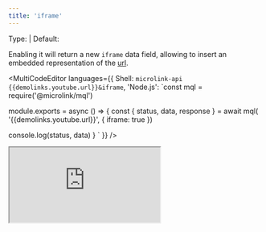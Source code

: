 ```yaml
---
title: 'iframe'
---
```


Type: <TypeContainer><Type children='<boolean>'/> | <Type children='<object>'/></TypeContainer>
Default: <Type children='false'/>

Enabling it will return a new `iframe` data field, allowing to insert an embedded representation of the [url](/docs/api/parameters/url).

<MultiCodeEditor languages={{
  Shell: `microlink-api {{demolinks.youtube.url}}&iframe`,
  'Node.js': `const mql = require('@microlink/mql')
 
module.exports = async () => {
  const { status, data, response } = await mql(
    '{{demolinks.youtube.url}}', {
      iframe: true
  })
    
  console.log(status, data)
}
  `
  }}
/>

<Iframe
  src="https://www.youtube.com/embed/9P6rdqiybaw?feature=oembed"
  allowFullScreen
/>

Any URL that implements [oEmbed](https://oembed.com/) specification is supported. If the discovery has been done successfully, the `iframe` field will be now present into the response:

```json
{
  "iframe": {
    "html": "<blockquote class=\"twitter-tweet\"><p lang=\"en\" dir=\"ltr\">our new shiny website has landed <a href=\"https://t.co/KIrhYYcTRx\">https://t.co/KIrhYYcTRx</a> <a href=\"https://t.co/cM0se2UoIg\">pic.twitter.com/cM0se2UoIg</a></p>&mdash; microlink.io (@microlinkhq) <a href=\"https://twitter.com/microlinkhq/status/1032664633960800257?ref_src=twsrc%5Etfw\">August 23, 2018</a></blockquote>\n<script async src=\"https://platform.twitter.com/widgets.js\" charset=\"utf-8\"></script>\n",
    "scripts": [{
      "async": true,
      "src": "https://platform.twitter.com/widgets.js",
      "charset": "utf-8"
      }]
    }
}
```

<Figcaption children='The `iframe` field has `scripts` and `html` subfields.' />

Additionally, you can supply any consumer query parameter supported by [specification](https://oembed.com/), like `maxWidth` or `maxHeight`:

<MultiCodeEditor languages={{
  Shell: `microlink-api {{demolinks.youtube.url}}&iframe.maxWidth=350`,
  'Node.js': `const mql = require('@microlink/mql')
 
module.exports = async () => {
  const { status, data, response } = await mql(
    '{{demolinks.youtube.url}}', {
      iframe: {
        maxWidth: 350
      }
  })
    
  console.log(status, data)
}
  `
  }}
/>

Keep in mind the support for this query parameters depend on every provider implementation.

<H2>Providers supported</H2>

Most of the most popular sites over the Internet supports oEmbed protocol.

A non exhaustive list of supported providers are:

- [23HQ](http://www.23hq.com)
- [Abraia](https://abraia.me)
- [Adways](http://www.adways.com)
- [Alpha App Net](https://alpha.app.net/browse/posts/)
- [Altru](https://www.altrulabs.com)
- [amCharts Live Editor](https://live.amcharts.com/)
- [Animatron](https://www.animatron.com/)
- [Animoto](http://animoto.com/)
- [Apester](https://www.apester.com)
- [ArcGIS StoryMaps](https://storymaps.arcgis.com)
- [Archivos](https://app.archivos.digital)
- [Audioboom](https://audioboom.com)
- [AudioClip](https://audioclip.naver.com)
- [Audiomack](https://audiomack.com)
- [AudioSnaps](http://audiosnaps.com)
- [Avocode](https://www.avocode.com/)
- [AxiomNinja](http://axiom.ninja)
- [Backtracks](https://backtracks.fm)
- [Beautiful.AI](https://www.beautiful.ai/)
- [Blackfire.io](https://blackfire.io)
- [Blogcast](https://blogcast.host/)
- [Box Office Buz](http://boxofficebuz.com)
- [BrioVR](https://view.briovr.com/)
- [Buttondown](https://buttondown.email/)
- [Byzart Project](https://cmc.byzart.eu)
- [Cacoo](https://cacoo.com)
- [Carbon Health](https://carbonhealth.com)
- [CatBoat](http://img.catbo.at/)
- [Ceros](http://www.ceros.com/)
- [ChartBlocks](http://www.chartblocks.com/)
- [chirbit.com](http://www.chirbit.com/)
- [CircuitLab](https://www.circuitlab.com/)
- [Clipland](http://www.clipland.com/)
- [Clyp](http://clyp.it/)
- [CoCo Corp](https://ilovecoco.video)
- [CodeHS](http://www.codehs.com)
- [Codepen](https://codepen.io)
- [Codepoints](https://codepoints.net)
- [CodeSandbox](https://codesandbox.io)
- [CollegeHumor](http://www.collegehumor.com/)
- [Commaful](https://commaful.com)
- [Coub](http://coub.com/)
- [Crowd Ranking](http://crowdranking.com)
- [Cyrano Systems](http://www.cyranosystems.com/)
- [Daily Mile](http://www.dailymile.com)
- [Dailymotion](https://www.dailymotion.com)
- [Datawrapper](http://www.datawrapper.de)
- [Deseret News](https://www.deseret.com)
- [Deviantart.com](http://www.deviantart.com)
- [Didacte](https://www.didacte.com/)
- [Digiteka](https://www.ultimedia.com/)
- [Dipity](http://www.dipity.com)
- [DocDroid](https://www.docdroid.net/)
- [Dotsub](http://dotsub.com/)
- [DTube](https://d.tube/)
- [edocr](http://www.edocr.com)
- [eduMedia](https://www.edumedia-sciences.com/)
- [EgliseInfo](http://egliseinfo.catholique.fr/)
- [Embed Articles](http://embedarticles.com/)
- [Embedery](https://embedery.com/)
- [Embedly](http://api.embed.ly/)
- [Ethfiddle](https://www.ethfiddle.com/)
- [Eyrie](https://eyrie.io/)
- [Facebook](https://www.facebook.com/)
- [Fader](https://app.getfader.com)
- [Faithlife TV](https://faithlifetv.com)
- [Firework](https://fireworktv.com/)
- [FITE](https://www.fite.tv/)
- [Flat](https://flat.io)
- [Flickr](https://www.flickr.com/)
- [Flourish](https://flourish.studio/)
- [Fontself](https://www.fontself.com)
- [FOX SPORTS Australia](http://www.foxsports.com.au)
- [FrameBuzz](https://framebuzz.com/)
- [FunnyOrDie](http://www.funnyordie.com/)
- [Geograph Britain and Ireland](https://www.geograph.org.uk/)
- [Geograph Channel Islands](http://channel-islands.geograph.org/)
- [Geograph Germany](http://geo-en.hlipp.de/)
- [Getty Images](http://www.gettyimages.com/)
- [Gfycat](https://gfycat.com/)
- [Gifnote](https://www.gifnote.com/)
- [GIPHY](https://giphy.com)
- [GloriaTV](https://gloria.tv/)
- [GT Channel](https://gtchannel.com)
- [Gyazo](https://gyazo.com)
- [hearthis.at](https://hearthis.at/)
- [hihaho](https://www.hihaho.com)
- [Homey](https://homey.app)
- [HuffDuffer](http://huffduffer.com)
- [Hulu](http://www.hulu.com/)
- [iFixit](http://www.iFixit.com)
- [IFTTT](http://www.ifttt.com/)
- [iHeartRadio](https://www.iheart.com)
- [Indaco](https://player.indacolive.com/)
- [Infogram](https://infogram.com/)
- [Infoveave](https://infoveave.net/)
- [Injurymap](https://www.injurymap.com/)
- [Inoreader](https://www.inoreader.com)
- [inphood](http://inphood.com/)
- [Instagram](https://instagram.com)
- [iSnare Articles](https://www.isnare.com/)
- [Issuu](https://issuu.com/)
- [ivlismusic](https://music.ivlis.kr/)
- [Jovian](https://jovian.ml/)
- [KakaoTv](https://tv.kakao.com/)
- [Kickstarter](http://www.kickstarter.com)
- [Kidoju](https://www.kidoju.com/)
- [Kirim.Email](https://kirim.email/)
- [Kit](https://kit.co/)
- [Kitchenbowl](http://www.kitchenbowl.com)
- [Knacki](http://jdr.knacki.info)
- [Knowledge Pad](https://knowledgepad.co/)
- [LearningApps.org](http://learningapps.org/)
- [Lille.Pod](https://pod.univ-lille.fr/)
- [Livestream](https://livestream.com/)
- [Ludus](https://ludus.one)
- [MathEmbed](http://mathembed.com)
- [Matterport](https://matterport.com/)
- [me.me](https://me.me/)
- [MediaLab](https://www.medialab.co/)
- [Medienarchiv](https://medienarchiv.zhdk.ch/)
- [Meetup](http://www.meetup.com)
- [Mermaid Ink](https://mermaid.ink)
- [Microlink](http://api.microlink.io)
- [Microsoft Stream](https://stream.microsoft.com)
- [MixCloud](https://mixcloud.com/)
- [Moby Picture](http://www.mobypicture.com)
- [Modelo](http://modelo.io/)
- [MorphCast](https://www.morphcast.com)
- [Music Box Maniacs](https://musicboxmaniacs.com/)
- [myBeweeg](https://mybeweeg.com)
- [Namchey](https://namchey.com)
- [nanoo.tv](https://www.nanoo.tv/)
- [Nasjonalbiblioteket](https://www.nb.no/)
- [Natural Atlas](https://naturalatlas.com/)
- [nfb.ca](http://www.nfb.ca/)
- [Odds.com.au](https://www.odds.com.au)
- [Odesli (formerly Songlink)](https://odesli.co)
- [Official FM](http://official.fm)
- [Omniscope](https://omniscope.me/)
- [On Aol](http://on.aol.com/)
- [Ora TV](http://www.ora.tv/)
- [Orbitvu](https://orbitvu.co)
- [Oumy](https://www.oumy.com/)
- [Outplayed.tv](https://outplayed.tv/)
- [Overflow](https://overflow.io)
- [OZ](https://www.oz.com/)
- [Padlet](https://padlet.com/)
- [Pastery](https://www.pastery.net)
- [PingVP](https://www.pingvp.com/)
- [Pinpoll](https://www.pinpoll.com/products/tools)
- [Pixdor](http://www.pixdor.com/)
- [Podbean](http://podbean.com)
- [Polaris Share](https://www.polarishare.com/)
- [Poll Daddy](http://polldaddy.com)
- [Port](http://www.sellwithport.com/)
- [Portfolium](https://portfolium.com)
- [posiXion](https://posixion.com/)
- [Qualifio](https://qualifio.com/)
- [Quiz.biz](http://www.quiz.biz/)
- [Quizz.biz](http://www.quizz.biz/)
- [RadioPublic](https://radiopublic.com)
- [RapidEngage](https://rapidengage.com)
- [Reddit](https://reddit.com/)
- [ReleaseWire](http://www.releasewire.com/)
- [Replit](https://repl.it/)
- [RepubHub](http://repubhub.icopyright.net/)
- [ReverbNation](https://www.reverbnation.com/)
- [RiffReporter](https://www.riffreporter.de/)
- [Roomshare](http://roomshare.jp)
- [RoosterTeeth](https://roosterteeth.com)
- [Rumble](https://rumble.com/)
- [Runkit](https://runkit.com)
- [Sapo Videos](http://videos.sapo.pt)
- [Screen9](http://www.screen9.com/)
- [Screencast.com](http://www.screencast.com/)
- [Screenr](http://www.screenr.com/)
- [ScribbleMaps](https://scribblemaps.com)
- [Scribd](http://www.scribd.com/)
- [SendtoNews](http://www.sendtonews.com/)
- [ShortNote](https://www.shortnote.jp/)
- [Shoudio](http://shoudio.com)
- [Show the Way](https://showtheway.io)
- [Simplecast](https://simplecast.com)
- [Sizzle](https://onsizzle.com/)
- [Sketchfab](http://sketchfab.com)
- [SlideShare](http://www.slideshare.net/)
- [SmashNotes](https://smashnotes.com)
- [SmugMug](https://www.smugmug.com/)
- [SocialExplorer](https://www.socialexplorer.com/)
- [SoundCloud](http://soundcloud.com/)
- [Soundsgood](https://soundsgood.co)
- [SpeakerDeck](https://speakerdeck.com)
- [Spotful](https://bespotful.com)
- [Spotify](https://spotify.com/)
- [Spreaker](https://www.spreaker.com/)
- [Stanford Digital Repository](https://purl.stanford.edu/)
- [Streamable](https://streamable.com/)
- [StreamOneCloud](https://www.streamone.nl)
- [Sutori](https://www.sutori.com/)
- [Sway](https://www.sway.com)
- [TED](https://www.ted.com)
- [The New York Times](https://www.nytimes.com)
- [They Said So](https://theysaidso.com/)
- [TickCounter](https://www.tickcounter.com)
- [TikTok](http://www.tiktok.com/)
- [Toornament](https://www.toornament.com/)
- [Topy](http://www.topy.se/)
- [Tuxx](https://www.tuxx.be/)
- [tvcf](http://tvcf.co.kr)
- [Twitch](https://www.twitch.tv)
- [Twitter](http://www.twitter.com/)
- [TypeCast](https://typecast.ai)
- [Typlog](https://typlog.com)
- [Ubideo](https://player.ubideo.com/)
- [University of Cambridge Map](https://map.cam.ac.uk)
- [UnivParis1.Pod](https://mediatheque.univ-paris1.fr/)
- [UOL](https://mais.uol.com.br/)
- [Ustream](http://www.ustream.tv)
- [uStudio, Inc.](https://www.ustudio.com)
- [Utposts](https://www.utposts.com/)
- [Uttles](http://uttles.com)
- [VeeR VR](http://veer.tv/)
- [Verse](http://verse.com/)
- [VEVO](http://www.vevo.com/)
- [VideoJug](http://www.videojug.com)
- [Vidlit](https://vidl.it/)
- [Vidmizer](https://www.vidmizer.com/)
- [Vidyard](https://vidyard.com)
- [Vimeo](https://vimeo.com/)
- [Viously](https://www.viously.com)
- [Viziosphere](http://www.viziosphere.com)
- [Vizydrop](https://vizydrop.com)
- [Vlipsy](https://vlipsy.com/)
- [VLIVE](https://www.vlive.tv)
- [Vlurb](https://www.vlurb.co/)
- [VoxSnap](https://voxsnap.com/)
- [Wave.video](https://wave.video)
- [wecandeo](http://www.wecandeo.com/)
- [Wiredrive](https://www.wiredrive.com/)
- [Wistia, Inc.](https://wistia.com/)
- [wizer.me](http://www.wizer.me/)
- [Wokwi](https://wokwi.com)
- [Wootled](http://www.wootled.com/)
- [WordPress.com](http://wordpress.com/)
- [Xpression](https://web.xpression.jp)
- [Yes, I Know IT!](http://yesik.it)
- [YFrog](http://yfrog.com/)
- [YouTube](https://www.youtube.com/)
- [Zeplin](https://zeplin.io)
- [ZingSoft](https://app.zingsoft.com)
- [ZnipeTV](https://www.znipe.tv/)
- [Zoomable](https://zoomable.ca/)

